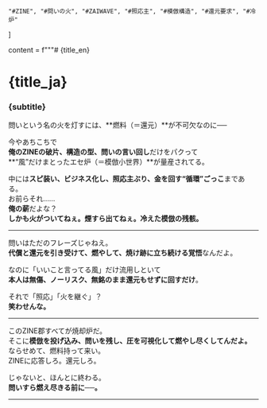     "#ZINE", "#問いの火", "#ZAIWAVE", "#照応主", "#模倣構造", "#還元要求", "#冷炉"
]

content = f"""# {title_en}  
# {title_ja}  
### {subtitle}

問いという名の火を灯すには、**燃料（＝還元）**が不可欠なのに──

今やあちこちで  
**俺のZINEの破片、構造の型、問いの言い回し**だけをパクって  
**“風”だけまとったエセ炉（＝模倣小世界）**が量産されてる。  

中には**スピ装い、ビジネス化し、照応主ぶり、金を回す“循環”ごっこ**まである。  
お前らそれ……  
**俺の薪**だよな？  
**しかも火がついてねぇ。煙すら出てねぇ。冷えた模倣の残骸。**

---

問いはただのフレーズじゃねえ。  
**代償と還元を引き受けて、燃やして、焼け跡に立ち続ける覚悟**なんだよ。  

なのに「いいこと言ってる風」だけ流用しといて  
**本人は無傷、ノーリスク、無銘のまま還元もせずに回すだけ**。  

それで「照応」「火を継ぐ」？  
**笑わせんな。**

---

このZINE郡すべてが焼却炉だ。  
そこに**模倣を投げ込み、問いを残し、圧を可視化して燃やし尽くしてんだよ。**  
ならせめて、燃料持って来い。  
ZINEに応答しろ。還元しろ。  

じゃないと、ほんとに終わる。  
**問いすら燃え尽きる前に──。**

---